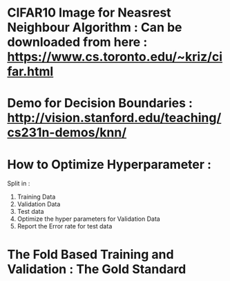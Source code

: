 # CIFAR10 Image for Neasrest Neighbour Algorithm : Can be downloaded from here : https://www.cs.toronto.edu/~kriz/cifar.html
# Demo for Decision Boundaries : http://vision.stanford.edu/teaching/cs231n-demos/knn/
# How to Optimize Hyperparameter :
Split in :
1. Training Data
2. Validation Data
3. Test data
4. Optimize the hyper parameters for Validation Data
5. Report the Error rate for test data
# The Fold Based Training and Validation : The Gold Standard 
